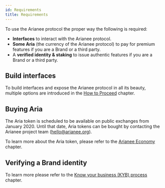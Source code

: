 ```yaml
---
id: Requirements
title: Requirements
---
```


To use the Arianee protocol the proper way the following is required:

- **Interfaces** to interact with the Arianee protocol.
- **Some Aria** (the currency of the Arianee protocol) to pay for premium features if you are a Brand or a third party.
- A **verified identity & staking** to issue authentic features if you are a Brand or a third party.

## **Build interfaces**

To build interfaces and expose the Arianee protocol in all its beauty, multiple options are introduced in the [How to Proceed](howToProceed) chapter.

## **Buying Aria**

The Aria token is scheduled to be available on public exchanges from January 2020. Until that date, Aria tokens can be bought by contacting the Arianee project team (hello@arianee.org).

To learn more about the Aria token, please refer to the [Arianee Economy](AriaEconomy) chapter.

## **Verifying a Brand identity**

To learn more please refer to the [Know your business (KYB) process](KYBprocess) chapter.